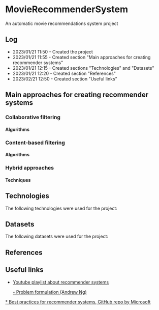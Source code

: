# MovieRecommenderSystem
An automatic movie recommendations system project

## Log
* 2023/01/21 11:50 - Created the project
* 2023/01/21 11:55 - Created section "Main approaches for creating recommender systems"
* 2023/01/21 12:15 - Created sections "Technologies" and "Datasets"
* 2023/01/21 12:20 - Created section "References"
* 2023/02/21 12:50 - Created section "Useful links"

## Main approaches for creating recommender systems
### Collaborative filtering
#### Algorithms
### Content-based filtering
#### Algorithms
### Hybrid approaches
#### Techniques

## Technologies
The following technologies were used for the project:

## Datasets
The following datasets were used for the project:

## References

## Useful links

* [Youtube playlist about recommender systems](https://www.youtube.com/playlist?list=PL3ZVX5cUMdLbiFgitZszhnMUZHDDEL0rS)

    [- Problem formulation (Andrew Ng) ](https://www.youtube.com/watch?v=giIXNoiqO_U)


[* Best practices for recommender systems, GitHub repo by Microsoft](https://github.com/microsoft/recommenders)
